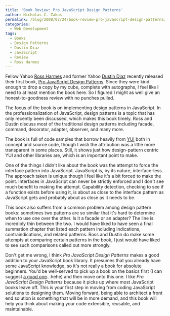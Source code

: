 ```yaml
---
title: 'Book Review: Pro JavaScript Design Patterns'
author: Nicholas C. Zakas
permalink: /blog/2008/02/24/book-review-pro-javascript-design-patterns/
categories:
  - Web Development
tags:
  - Books
  - Design Patterns
  - Dustin Diaz
  - JavaScript
  - Review
  - Ross Harmes
---
```

Fellow Yahoo <a title="Ross Harmes" rel="external" href="http://www.rossharmes.net">Ross Harmes</a> and former Yahoo <a title="With Imagination" rel="external" href="http://www.dustindiaz.com">Dustin Diaz</a> recently released their first book, <a title="Pro JavaScript Design Patterns" rel="external" href="http://www.amazon.com/gp/redirect.html?ie=UTF8&location=http%3A%2F%2Fwww.amazon.com%2FJavaScript-Design-Patterns-Ross-Harmes%2Fdp%2F159059908X%2F&tag=nczonline-20&linkCode=ur2&camp=1789&creative=9325">Pro JavaScript Design Patterns</a>. Since they were kind enough to drop a copy by my cube, complete with autographs, I feel like I need to at least mention the book here. So I figured I might as well give an honest-to-goodness review with no punches pulled.

The focus of the book is on implementing design patterns in JavaScript. In the professionalization of JavaScript, design patterns is a topic that has only recently been discussed, which makes this book timely. Ross and Dustin discuss most of the traditional design patterns including facade, command, decorator, adapter, observer, and many more.

The book is full of code samples that borrow heavily from <a title="Yahoo! User Interface Library" rel="exernal" href="http://developer.yahoo.com/yui/">YUI</a> both in concept and source code, though I wish the attribution was a little more transparent in some places. Still, it shows just how design-pattern centric YUI and other libraries are, which is an important point to make.

One of the things I didn't like about the book was the attempt to force the interface pattern into JavaScript. JavaScript is, by its nature, interface-less. The approach taken is unique though I feel like it's a bit forced to make the point. Interfaces in JavaScript can never be strictly enforced and I don't see much benefit to making the attempt. Capability detection, checking to see if a function exists before using it, is about as close to the interface pattern as JavaScript gets and probably about as close as it needs to be.

This book also suffers from a common problem among design pattern books: sometimes two patterns are so similar that it's hard to determine when to use one over the other. Is it a facade or an adapter? The line is incredibly thin between the two. I would have liked to have seen a final summation chapter that listed each pattern including indications, contraindications, and related patterns. Ross and Dustin do make some attempts at comparing certain patterns in the book, I just would have liked to see such comparisons called out more strongly.

Don't get me wrong, I think <cite>Pro JavaScript Design Patterns</cite> makes a good addition to your JavaScript book library. It presumes that you already have some JavaScript knowledge, so it's not really a book for absolute beginners. You'd be well-served to pick up a book on the basics first (I can suggest <a title="Professional JavaScript" rel="external" href="http://www.amazon.com/exec/obidos/redirect?link_code=ur2&tag=nczonline-20&camp=1789&creative=9325&path=http%3A%2F%2Fwww.amazon.com%2Fgp%2Fproduct%2F0764579088%2F">a good one</a>&#8230;hehe) and then move onto this one. I like <cite>Pro JavaScript Design Patterns</cite> because it picks up where most JavaScript books leave off. This is your first step in moving from coding JavaScript solutions to designing them. Moving forward, being able to architect a front end solution is something that will be in more demand, and this book will help you think about making your code extensible, reusable, and maintainable.
